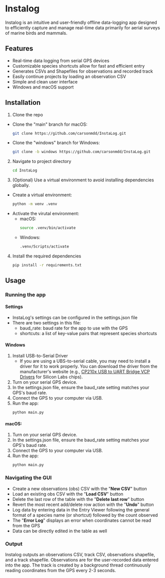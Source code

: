 # Instalog
Instalog is an intuitive and user-friendly offline data-logging app designed to efficiently capture and manage real-time data primarily for aerial surveys of marine birds and mammals.

## Features
- Real-time data logging from serial GPS devices
- Customizable species shortcuts allow for fast and efficient entry
- Generates CSVs and Shapefiles for observations and recorded track
- Easily continue projects by loading an observation CSV
- Simple and clean user interface
- Windows and macOS support

## Installation
1. Clone the repo
- Clone the "main" branch for macOS:
    ```bash
    git clone https://github.com/carsonmdd/InstaLog.git
    ```
- Clone the "windows" branch for Windows:
    ```bash
    git clone -b windows https://github.com/carsonmdd/InstaLog.git
    ```
2. Navigate to project directory
    ```bash
    cd InstaLog
    ```
3. (Optional) Use a virtual environment to avoid installing dependencies globally.
- Create a virtual environment:
    ```bash
    python -m venv .venv
    ```
- Activate the virutal environment:
    - macOS:
        ```bash
        source .venv/bin/activate
        ```
    - Windows:
        ```bash
        .venv/Scripts/activate
        ```
4. Install the required dependencies
    ```bash
    pip install -r requirements.txt
    ```

## Usage
### Running the app
#### Settings
- InstaLog's settings can be configured in the settings.json file
- There are two settings in this file:
    - baud_rate: baud rate for the app to use with the GPS
    - shortcuts: a list of key-value pairs that represent species shortcuts

#### Windows
1. Install USB-to-Serial Driver
    - If you are using a UBS-to-serial cable, you may need to install a driver for it to work properly. You can download the driver from the manufacturer's website (e.g., [CP210x USB to UART Bridge VCP Drivers](https://www.silabs.com/developers/usb-to-uart-bridge-vcp-drivers?tab=downloads) for Silicon Labs chips).
2. Turn on your serial GPS device.
3. In the settings.json file, ensure the baud_rate setting matches your GPS's baud rate.
4. Connect the GPS to your computer via USB.
5. Run the app:
    ```bash
    python main.py
    ```

#### macOS:
1. Turn on your serial GPS device.
2. In the settings.json file, ensure the baud_rate setting matches your GPS's baud rate.
3. Connect the GPS to your computer via USB.
4. Run the app:
    ```bash
    python main.py
    ```

### Navigating the GUI
- Create a new observations (obs) CSV with the "**New CSV**" button
- Load an existing obs CSV with the "**Load CSV**" button
- Delete the last row of the table with the "**Delete last row**" button
- Revert the most recent add/delete row action with the "**Undo**" button
- Log data by entering data in the Entry Viewer following the general format of a species name (or shortcut) followed by the count observed
- The "**Error Log**" displays an error when coordinates cannot be read from the GPS
- Data can be directly edited in the table as well

### Output
Instalog outputs an observations CSV, track CSV, observations shapefile, and a track shapefile. Observations are for the user-recorded data entered into the app. The track is created by a background thread continuously reading coordinates from the GPS every 2-3 seconds.